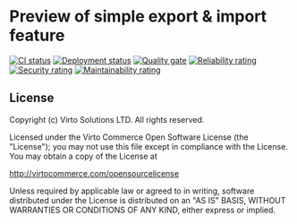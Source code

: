 # Preview of simple export & import feature

[![CI status](https://github.com/VirtoCommerce/vc-module-simple-export-import/workflows/Module%20CI/badge.svg?branch=dev)](https://github.com/VirtoCommerce/vc-module-simple-export-import/actions?query=workflow%3A"Module+CI")
[![Deployment status](https://github.com/VirtoCommerce/vc-module-simple-export-import/workflows/Module%20deployment/badge.svg?branch=dev)](https://github.com/VirtoCommerce/vc-module-simple-export-import/actions?query=workflow%3A"Module+deployment") 
[![Quality gate](https://sonarcloud.io/api/project_badges/measure?project=VirtoCommerce_vc-module-simple-export-import&metric=alert_status&branch=dev)](https://sonarcloud.io/dashboard?id=VirtoCommerce_vc-module-simple-export-import)
[![Reliability rating](https://sonarcloud.io/api/project_badges/measure?project=VirtoCommerce_vc-module-simple-export-import&metric=reliability_rating&branch=dev)](https://sonarcloud.io/dashboard?id=VirtoCommerce_vc-module-simple-export-import)
[![Security rating](https://sonarcloud.io/api/project_badges/measure?project=VirtoCommerce_vc-module-simple-export-import&metric=security_rating&branch=dev)](https://sonarcloud.io/dashboard?id=VirtoCommerce_vc-module-simple-export-import)
[![Maintainability rating](https://sonarcloud.io/api/project_badges/measure?project=VirtoCommerce_vc-module-simple-export-import&metric=sqale_rating&branch=dev)](https://sonarcloud.io/dashboard?id=VirtoCommerce_vc-module-simple-export-import)

## License

Copyright (c) Virto Solutions LTD.  All rights reserved.

Licensed under the Virto Commerce Open Software License (the "License"); you
may not use this file except in compliance with the License. You may
obtain a copy of the License at

<http://virtocommerce.com/opensourcelicense>

Unless required by applicable law or agreed to in writing, software
distributed under the License is distributed on an "AS IS" BASIS,
WITHOUT WARRANTIES OR CONDITIONS OF ANY KIND, either express or
implied.
